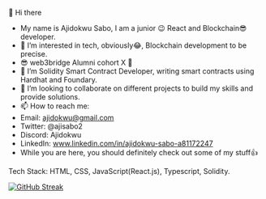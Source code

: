 👋 Hi there
- My name is Ajidokwu Sabo, I am a junior 😉 React and Blockchain😎 developer.
- 👀 I’m interested in tech, obviously😂, Blockchain development to be precise.
- 😎 web3bridge Alumni cohort X 🤗
- 🌱 I’m Solidity Smart Contract Developer, writing smart contracts using Hardhat and Foundary.
- 💞️ I’m looking to collaborate on different projects to build my skills and provide solutions.
- 📫 How to reach me:
- Email: ajidokwu@gmail.com
- Twitter: @ajisabo2
- Discord: Ajidokwu
- LinkedIn: www.linkedin.com/in/ajidokwu-sabo-a81172247
- While you are here, you should definitely check out some of my stuff👍

Tech Stack: HTML, CSS, JavaScript(React.js), Typescript, Solidity.
<!---
Aji70/aji70 is a ✨ special ✨ repository because its `README.md` (this file) appears on your GitHub profile.
You can click the Preview link to take a look at your changes.
--->
[![GitHub Streak](https://streak-stats.demolab.com?user=aji70&theme=github-dark-blue)](https://git.io/streak-stats)

